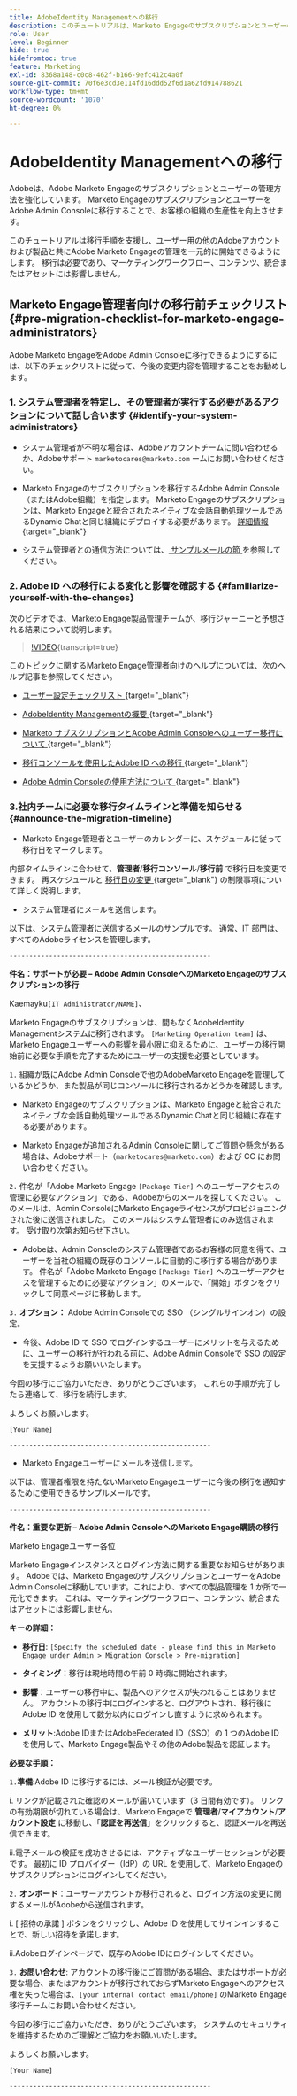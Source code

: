```yaml
---
title: AdobeIdentity Managementへの移行
description: このチュートリアルは、Marketo EngageのサブスクリプションとユーザーのAdobe Admin Consoleへの移行方法を説明します。
role: User
level: Beginner
hide: true
hidefromtoc: true
feature: Marketing
exl-id: 8368a148-c0c8-462f-b166-9efc412c4a0f
source-git-commit: 70f6e3cd3e114fd16ddd52f6d1a62fd914788621
workflow-type: tm+mt
source-wordcount: '1070'
ht-degree: 0%

---
```


# AdobeIdentity Managementへの移行

Adobeは、Adobe Marketo Engageのサブスクリプションとユーザーの管理方法を強化しています。 Marketo EngageのサブスクリプションとユーザーをAdobe Admin Consoleに移行することで、お客様の組織の生産性を向上させます。

このチュートリアルは移行手順を支援し、ユーザー用の他のAdobeアカウントおよび製品と共にAdobe Marketo Engageの管理を一元的に開始できるようにします。 移行は必要であり、マーケティングワークフロー、コンテンツ、統合またはアセットには影響しません。

## Marketo Engage管理者向けの移行前チェックリスト {#pre-migration-checklist-for-marketo-engage-administrators}

Adobe Marketo EngageをAdobe Admin Consoleに移行できるようにするには、以下のチェックリストに従って、今後の変更内容を管理することをお勧めします。

### 1. システム管理者を特定し、その管理者が実行する必要があるアクションについて話し合います {#identify-your-system-administrators}

* システム管理者が不明な場合は、Adobeアカウントチームに問い合わせるか、Adobeサポート `marketocares@marketo.com` ームにお問い合わせください。

* Marketo Engageのサブスクリプションを移行するAdobe Admin Console（またはAdobe組織）を指定します。  Marketo Engageのサブスクリプションは、Marketo Engageと統合されたネイティブな会話自動処理ツールであるDynamic Chatと同じ組織にデプロイする必要があります。 [詳細情報](https://experienceleague.adobe.com/en/docs/marketo/using/product-docs/administration/marketo-with-adobe-identity/subscription-and-user-migration/understanding-marketo-subscription-and-user-migration-to-the-adobe-admin-console#subscription-migration-complete){target="_blank"}

* システム管理者との通信方法については、[ サンプルメールの節 ](#announce-the-migration-timeline) を参照してください。

### 2. Adobe ID への移行による変化と影響を確認する {#familiarize-yourself-with-the-changes}

次のビデオでは、Marketo Engage製品管理チームが、移行ジャーニーと予想される結果について説明します。

>[!VIDEO](https://video.tv.adobe.com/v/3430920t3/?quality=12&learn=on){transcript=true}

このトピックに関するMarketo Engage管理者向けのヘルプについては、次のヘルプ記事を参照してください。

* [ ユーザー設定チェックリスト ](https://experienceleague.adobe.com/en/docs/marketo/using/getting-started/initial-setup/user-setup){target="_blank"}

* [AdobeIdentity Managementの概要 ](https://experienceleague.adobe.com/en/docs/marketo/using/product-docs/administration/marketo-with-adobe-identity/adobe-identity-management-overview){target="_blank"}

* [Marketo サブスクリプションとAdobe Admin Consoleへのユーザー移行について ](https://experienceleague.adobe.com/en/docs/marketo/using/product-docs/administration/marketo-with-adobe-identity/subscription-and-user-migration/understanding-marketo-subscription-and-user-migration-to-the-adobe-admin-console){target="_blank"}

* [ 移行コンソールを使用したAdobe ID への移行 ](https://experienceleague.adobe.com/en/docs/marketo/using/product-docs/administration/marketo-with-adobe-identity/subscription-and-user-migration/migrating-to-adobe-identity){target="_blank"}

* [Adobe Admin Consoleの使用方法について ](https://helpx.adobe.com/jp/enterprise/using/admin-console.html){target="_blank"}

### 3.社内チームに必要な移行タイムラインと準備を知らせる {#announce-the-migration-timeline}

* Marketo Engage管理者とユーザーのカレンダーに、スケジュールに従って移行日をマークします。

内部タイムラインに合わせて、**管理者**/**移行コンソール**/**移行前** で移行日を変更できます。 再スケジュールと [ 移行日の変更 ](https://experienceleague.adobe.com/en/docs/marketo/using/product-docs/administration/marketo-with-adobe-identity/subscription-and-user-migration/migrating-to-adobe-identity#pre-migration){target="_blank"} の制限事項について詳しく説明します。

* システム管理者にメールを送信します。

以下は、システム管理者に送信するメールのサンプルです。 通常、IT 部門は、すべてのAdobeライセンスを管理します。

`---------------------------------------------------`

**件名：サポートが必要 – Adobe Admin ConsoleへのMarketo Engageのサブスクリプションの移行**

Kaemayku`[IT Administrator/NAME]`、

Marketo Engageのサブスクリプションは、間もなくAdobeIdentity Managementシステムに移行されます。 `[Marketing Operation team]` は、Marketo Engageユーザーへの影響を最小限に抑えるために、ユーザーの移行開始前に必要な手順を完了するためにユーザーの支援を必要としています。

`1.` 組織が既にAdobe Admin Consoleで他のAdobeMarketo Engageを管理しているかどうか、また製品が同じコンソールに移行されるかどうかを確認します。

* Marketo Engageのサブスクリプションは、Marketo Engageと統合されたネイティブな会話自動処理ツールであるDynamic Chatと同じ組織に存在する必要があります。

* Marketo Engageが追加されるAdmin Consoleに関してご質問や懸念がある場合は、Adobeサポート（`marketocares@marketo.com`）および CC にお問い合わせください。

`2.` 件名が「Adobe Marketo Engage `[Package Tier]` へのユーザーアクセスの管理に必要なアクション」である、Adobeからのメールを探してください。 このメールは、Admin ConsoleにMarketo Engageライセンスがプロビジョニングされた後に送信されました。 このメールはシステム管理者にのみ送信されます。 受け取り次第お知らせ下さい。

* Adobeは、Admin Consoleのシステム管理者であるお客様の同意を得て、ユーザーを当社の組織の既存のコンソールに自動的に移行する場合があります。 件名が「Adobe Marketo Engage `[Package Tier]` へのユーザーアクセスを管理するために必要なアクション」のメールで、「開始」ボタンをクリックして同意ページに移動します。

`3.` **オプション：** Adobe Admin Consoleでの SSO （シングルサインオン）の設定。

* 今後、Adobe ID で SSO でログインするユーザーにメリットを与えるために、ユーザーの移行が行われる前に、Adobe Admin Consoleで SSO の設定を支援するようお願いいたします。

今回の移行にご協力いただき、ありがとうございます。 これらの手順が完了したら連絡して、移行を続行します。

よろしくお願いします。

`[Your Name]`

`---------------------------------------------------`

* Marketo Engageユーザーにメールを送信します。

以下は、管理者権限を持たないMarketo Engageユーザーに今後の移行を通知するために使用できるサンプルメールです。

`---------------------------------------------------`

**件名：重要な更新 – Adobe Admin ConsoleへのMarketo Engage購読の移行**

Marketo Engageユーザー各位

Marketo Engageインスタンスとログイン方法に関する重要なお知らせがあります。 Adobeでは、Marketo EngageのサブスクリプションとユーザーをAdobe Admin Consoleに移動しています。これにより、すべての製品管理を 1 か所で一元化できます。 これは、マーケティングワークフロー、コンテンツ、統合またはアセットには影響しません。

**キーの詳細：**

* **移行日**: `[Specify the scheduled date - please find this in Marketo Engage under Admin > Migration Console > Pre-migration]`

* **タイミング**：移行は現地時間の午前 0 時頃に開始されます。

* **影響**：ユーザーの移行中に、製品へのアクセスが失われることはありません。 アカウントの移行中にログインすると、ログアウトされ、移行後にAdobe ID を使用して数分以内にログインし直すように求められます。

* **メリット**:Adobe IDまたはAdobeFederated ID（SSO）の 1 つのAdobe ID を使用して、Marketo Engage製品やその他のAdobe製品を認証します。

**必要な手順：**

`1.`**準備**:Adobe ID に移行するには、メール検証が必要です。

i. リンクが記載された確認のメールが届いています（3 日間有効です）。 リンクの有効期限が切れている場合は、Marketo Engageで **管理者**/**マイアカウント**/**アカウント設定** に移動し、「**認証を再送信**」をクリックすると、認証メールを再送信できます。

ii.電子メールの検証を成功させるには、アクティブなユーザーセッションが必要です。 最初に ID プロバイダー（IdP）の URL を使用して、Marketo Engageのサブスクリプションにログインしてください。

`2.` **オンボード**：ユーザーアカウントが移行されると、ログイン方法の変更に関するメールがAdobeから送信されます。

i. [ 招待の承諾 ] ボタンをクリックし、Adobe ID を使用してサインインすることで、新しい招待を承諾します。

ii.Adobeログインページで、既存のAdobe IDにログインしてください。

`3.` **お問い合わせ**: アカウントの移行後にご質問がある場合、またはサポートが必要な場合、またはアカウントが移行されておらずMarketo Engageへのアクセス権を失った場合は、`[your internal contact email/phone]` のMarketo Engage移行チームにお問い合わせください。

今回の移行にご協力いただき、ありがとうございます。 システムのセキュリティを維持するためのご理解とご協力をお願いいたします。

よろしくお願いします。

`[Your Name]`

`---------------------------------------------------`
